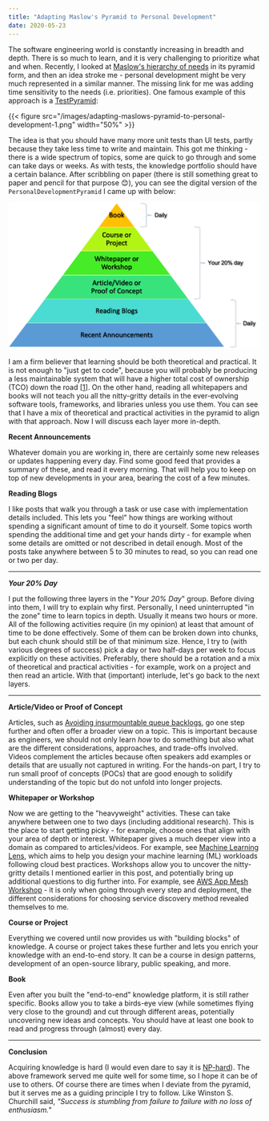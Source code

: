 ```yaml
---
title: "Adapting Maslow's Pyramid to Personal Development"
date: 2020-05-23
---
```


The software engineering world is constantly increasing in breadth and depth. There is so much to learn, and it is very challenging to prioritize what and when. Recently, I looked at [Maslow's hierarchy of needs](https://en.wikipedia.org/wiki/Maslow%27s_hierarchy_of_needs) in its pyramid form, and then an idea stroke me - personal development might be very much represented in a similar manner. The missing link for me was adding time sensitivity to the needs (i.e. priorities). One famous example of this approach is a [TestPyramid](https://martinfowler.com/bliki/TestPyramid.html):

{{< figure src="/images/adapting-maslows-pyramid-to-personal-development-1.png" width="50%" >}}

The idea is that you should have many more unit tests than UI tests, partly because they take less time to write and maintain. This got me thinking - there is a wide spectrum of topics, some are quick to go through and some can take days or weeks. As with tests, the knowledge portfolio should have a certain balance. After scribbling on paper (there is still something great to paper and pencil for that purpose :blush:), you can see the digital version of the `PersonalDevelopmentPyramid` I came up with below:

![](/images/adapting-maslows-pyramid-to-personal-development-2.png)

I am a firm believer that learning should be both theoretical and practical. It is not enough to "just get to code", because you will probably be producing a less maintainable system that will have a higher total cost of ownership (TCO) down the road [[1](https://medium.com/@ryancohane/financial-cost-of-software-bugs-51b4d193f107)]. On the other hand, reading all whitepapers and books will not teach you all the nitty-gritty details in the ever-evolving software tools, frameworks, and libraries unless you use them. You can see that I have a mix of theoretical and practical activities in the pyramid to align with that approach. Now I will discuss each layer more in-depth.

**Recent Announcements**

Whatever domain you are working in, there are certainly some new releases or updates happening every day. Find some good feed that provides a summary of these, and read it every morning. That will help you to keep on top of new developments in your area, bearing the cost of a few minutes.

**Reading Blogs**

I like posts that walk you through a task or use case with implementation details included. This lets you "feel" how things are working without spending a significant amount of time to do it yourself. Some topics worth spending the additional time and get your hands dirty - for example when some details are omitted or not described in detail enough. Most of the posts take anywhere between 5 to 30 minutes to read, so you can read one or two per day.

---

_**Your 20% Day**_

I put the following three layers in the "*Your 20% Day*" group. Before diving into them, I will try to explain why first. Personally, I need uninterrupted "in the zone" time to learn topics in depth. Usually it means two hours or more. All of the following activities require (in my opinion) at least that amount of time to be done effectively. Some of them can be broken down into chunks, but each chunk should still be of that minimum size. Hence, I try to (with various degrees of success) pick a day or two half-days per week to focus explicitly on these activities. Preferably, there should be a rotation and a mix of theoretical and practical activities - for example, work on a project and then read an article. With that (important) interlude, let's go back to the next layers.

---

**Article/Video or Proof of Concept**

Articles, such as [Avoiding insurmountable queue backlogs](https://aws.amazon.com/builders-library/avoiding-insurmountable-queue-backlogs/), go one step further and often offer a broader view on a topic. This is important because as engineers, we should not only learn *how* to do something but also what are the different considerations, approaches, and trade-offs involved. Videos complement the articles because often speakers add examples or details that are usually not captured in writing. For the hands-on part, I try to run small proof of concepts (POCs) that are good enough to solidify understanding of the topic but do not unfold into longer projects.

**Whitepaper or Workshop**

Now we are getting to the "heavyweight" activities. These can take anywhere between one to two days (including additional research). This is the place to start getting picky - for example, choose ones that align with your area of depth or interest. Whitepaper gives a much deeper view into a domain as compared to articles/videos. For example, see [Machine Learning Lens](https://aws.amazon.com/blogs/architecture/introducing-the-well-architected-framework-for-machine-learning/), which aims to help you design your machine learning (ML) workloads following cloud best practices. Workshops allow you to uncover the nitty-gritty details I mentioned earlier in this post, and potentially bring up additional questions to dig further into. For example, see [AWS App Mesh Workshop](https://www.appmeshworkshop.com/) - it is only when going through every step and deployment, the different considerations for choosing service discovery method revealed themselves to me.

**Course or Project**

Everything we covered until now provides us with "building blocks" of knowledge. A course or project takes these further and lets you enrich your knowledge with an end-to-end story. It can be a course in design patterns, development of an open-source library, public speaking, and more.

**Book**

Even after you built the "end-to-end" knowledge platform, it is still rather specific. Books allow you to take a birds-eye view (while sometimes flying very close to the ground) and cut through different areas, potentially uncovering new ideas and concepts. You should have at least one book to read and progress through (almost) every day.

---

**Conclusion**

Acquiring knowledge is hard (I would even dare to say it is [NP-hard](https://en.wikipedia.org/wiki/NP-hardness)). The above framework served me quite well for some time, so I hope it can be of use to others. Of course there are times when I deviate from the pyramid, but it serves me as a guiding principle I try to follow. Like Winston S. Churchill said, *"Success is stumbling from failure to failure with no loss of enthusiasm."*